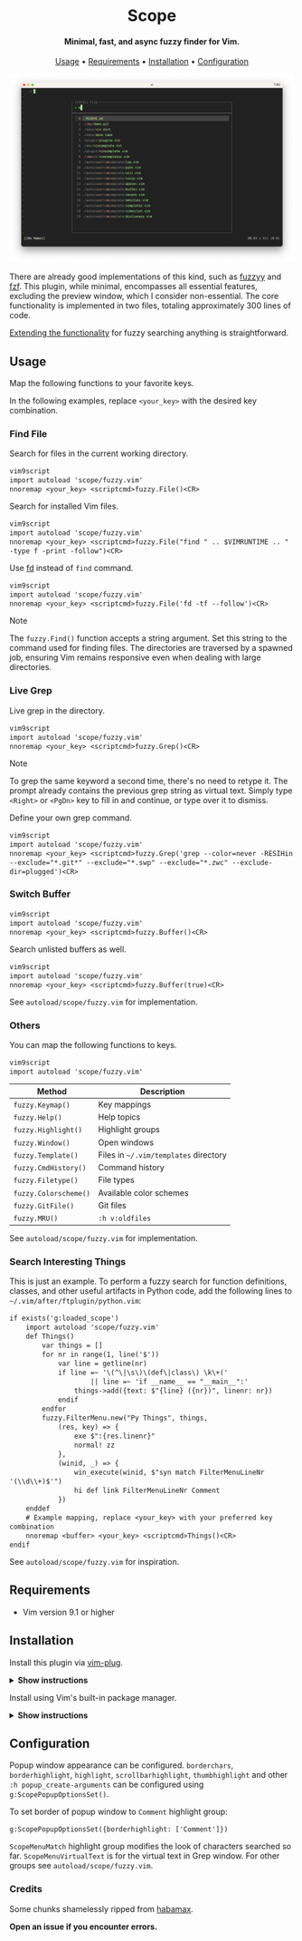 <h1 align="center"> Scope </h1>

<h4 align="center"> Minimal, fast, and async fuzzy finder for Vim. </h4>

<p align="center">
  <a href="#usage">Usage</a> •
  <a href="#requirements">Requirements</a> •
  <a href="#installation">Installation</a> •
  <a href="#configuration">Configuration</a>
</p>

![Demo](img/demo.jpeg)

There are already good implementations of this kind, such as [fuzzyy](https://github.com/Donaldttt/fuzzyy) and
[fzf](https://github.com/junegunn/fzf). This plugin, while minimal, encompasses all essential features, excluding the preview window, which I consider non-essential. The core functionality is implemented in two files, totaling approximately 300 lines of code.

<a href="#Search-Interesting-Things">Extending the functionality</a> for fuzzy searching anything is straightforward.

## Usage

Map the following functions to your favorite keys.

In the following examples, replace `<your_key>` with the desired key combination.

### Find File

Search for files in the current working directory.

```
vim9script
import autoload 'scope/fuzzy.vim'
nnoremap <your_key> <scriptcmd>fuzzy.File()<CR>
```

Search for installed Vim files.

```
vim9script
import autoload 'scope/fuzzy.vim'
nnoremap <your_key> <scriptcmd>fuzzy.File("find " .. $VIMRUNTIME .. " -type f -print -follow")<CR>
```

Use [fd](https://github.com/sharkdp/fd) instead of `find` command.

```
vim9script
import autoload 'scope/fuzzy.vim'
nnoremap <your_key> <scriptcmd>fuzzy.File('fd -tf --follow')<CR>
```

> [!NOTE]
> The `fuzzy.Find()` function accepts a string argument. Set this string to the command used for finding files. The directories are traversed by a spawned job, ensuring Vim remains responsive even when dealing with large directories.

### Live Grep

Live grep in the directory.

```
vim9script
import autoload 'scope/fuzzy.vim'
nnoremap <your_key> <scriptcmd>fuzzy.Grep()<CR>
```

> [!NOTE]
> To grep the same keyword a second time, there's no need to retype it. The prompt already contains the previous grep string as virtual text. Simply type `<Right>` or `<PgDn>` key to fill in and continue, or type over it to dismiss.

Define your own grep command.

```
vim9script
import autoload 'scope/fuzzy.vim'
nnoremap <your_key> <scriptcmd>fuzzy.Grep('grep --color=never -RESIHin --exclude="*.git*" --exclude="*.swp" --exclude="*.zwc" --exclude-dir=plugged')<CR>
```

### Switch Buffer

```
vim9script
import autoload 'scope/fuzzy.vim'
nnoremap <your_key> <scriptcmd>fuzzy.Buffer()<CR>
```

Search unlisted buffers as well.

```
vim9script
import autoload 'scope/fuzzy.vim'
nnoremap <your_key> <scriptcmd>fuzzy.Buffer(true)<CR>
```

See `autoload/scope/fuzzy.vim` for implementation.

### Others

You can map the following functions to keys.

```
vim9script
import autoload 'scope/fuzzy.vim'
```

Method|Description
------|-----------
`fuzzy.Keymap()` | Key mappings
`fuzzy.Help()` | Help topics
`fuzzy.Highlight()` | Highlight groups
`fuzzy.Window()` | Open windows
`fuzzy.Template()` | Files in `~/.vim/templates` directory
`fuzzy.CmdHistory()` | Command history
`fuzzy.Filetype()` | File types
`fuzzy.Colorscheme()` | Available color schemes
`fuzzy.GitFile()` | Git files
`fuzzy.MRU()` | `:h v:oldfiles`

See `autoload/scope/fuzzy.vim` for implementation.

### Search Interesting Things

This is just an example. To perform a fuzzy search for function definitions, classes, and other useful artifacts in Python code, add the following lines to `~/.vim/after/ftplugin/python.vim`:

```
if exists('g:loaded_scope')
    import autoload 'scope/fuzzy.vim'
    def Things()
        var things = []
        for nr in range(1, line('$'))
            var line = getline(nr)
            if line =~ '\(^\|\s\)\(def\|class\) \k\+('
                    || line =~ 'if __name__ == "__main__":'
                things->add({text: $"{line} ({nr})", linenr: nr})
            endif
        endfor
        fuzzy.FilterMenu.new("Py Things", things,
            (res, key) => {
                exe $":{res.linenr}"
                normal! zz
            },
            (winid, _) => {
                win_execute(winid, $"syn match FilterMenuLineNr '(\\d\\+)$'")
                hi def link FilterMenuLineNr Comment
            })
    enddef
    # Example mapping, replace <your_key> with your preferred key combination
    nnoremap <buffer> <your_key> <scriptcmd>Things()<CR>
endif
```

See `autoload/scope/fuzzy.vim` for inspiration.

## Requirements

- Vim version 9.1 or higher

## Installation

Install this plugin via [vim-plug](https://github.com/junegunn/vim-plug).

<details><summary><b>Show instructions</b></summary>
<br>
  
Using vim9 script:

```vim
vim9script
plug#begin()
Plug 'girishji/scope.vim'
plug#end()
```

Using legacy script:

```vim
call plug#begin()
Plug 'girishji/scope.vim'
call plug#end()
```

</details>

Install using Vim's built-in package manager.

<details><summary><b>Show instructions</b></summary>
<br>
  
```bash
$ mkdir -p $HOME/.vim/pack/downloads/opt
$ cd $HOME/.vim/pack/downloads/opt
$ git clone https://github.com/girishji/scope.vim.git
```

Add the following line to your $HOME/.vimrc file.

```vim
packadd scope.vim
```

</details>

## Configuration

Popup window appearance can be configured. `borderchars`, `borderhighlight`, `highlight`,
`scrollbarhighlight`, `thumbhighlight` and  other `:h popup_create-arguments` can be
configured using `g:ScopePopupOptionsSet()`.

To set border of popup window to `Comment` highlight group:

```
g:ScopePopupOptionsSet({borderhighlight: ['Comment']})
```

`ScopeMenuMatch` highlight group modifies the look of characters searched so far.
`ScopeMenuVirtualText` is for the virtual text in Grep window. For other groups
see `autoload/scope/fuzzy.vim`.

### Credits

Some chunks shamelessly ripped from [habamax](https://github.com/habamax/.vim/blob/master/autoload/).

**Open an issue if you encounter errors.**
